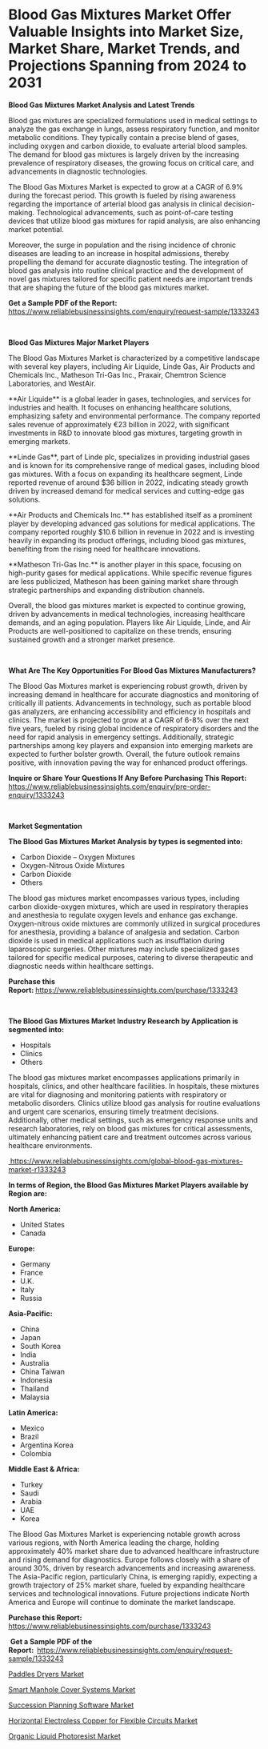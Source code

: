 <p><h1>Blood Gas Mixtures Market Offer Valuable Insights into Market Size, Market Share, Market Trends, and Projections Spanning from 2024 to 2031</h1></p><p><strong>Blood Gas Mixtures Market Analysis and Latest Trends</strong></p>
<p><p>Blood gas mixtures are specialized formulations used in medical settings to analyze the gas exchange in lungs, assess respiratory function, and monitor metabolic conditions. They typically contain a precise blend of gases, including oxygen and carbon dioxide, to evaluate arterial blood samples. The demand for blood gas mixtures is largely driven by the increasing prevalence of respiratory diseases, the growing focus on critical care, and advancements in diagnostic technologies.</p><p>The Blood Gas Mixtures Market is expected to grow at a CAGR of 6.9% during the forecast period. This growth is fueled by rising awareness regarding the importance of arterial blood gas analysis in clinical decision-making. Technological advancements, such as point-of-care testing devices that utilize blood gas mixtures for rapid analysis, are also enhancing market potential. </p><p>Moreover, the surge in population and the rising incidence of chronic diseases are leading to an increase in hospital admissions, thereby propelling the demand for accurate diagnostic testing. The integration of blood gas analysis into routine clinical practice and the development of novel gas mixtures tailored for specific patient needs are important trends that are shaping the future of the blood gas mixtures market.</p></p>
<p><strong>Get a Sample PDF of the Report:&nbsp;</strong> <a href="https://www.reliablebusinessinsights.com/enquiry/request-sample/1333243?utm_campaign=1094&utm_medium=2&utm_source=Github&utm_content=ia&utm_term=01102024&utm_id=blood-gas-mixtures">https://www.reliablebusinessinsights.com/enquiry/request-sample/1333243</a></p>
<p>&nbsp;</p>
<p><strong>Blood Gas Mixtures Major Market Players</strong></p>
<p><p>The Blood Gas Mixtures Market is characterized by a competitive landscape with several key players, including Air Liquide, Linde Gas, Air Products and Chemicals Inc., Matheson Tri-Gas Inc., Praxair, Chemtron Science Laboratories, and WestAir.</p><p>**Air Liquide** is a global leader in gases, technologies, and services for industries and health. It focuses on enhancing healthcare solutions, emphasizing safety and environmental performance. The company reported sales revenue of approximately €23 billion in 2022, with significant investments in R&D to innovate blood gas mixtures, targeting growth in emerging markets.</p><p>**Linde Gas**, part of Linde plc, specializes in providing industrial gases and is known for its comprehensive range of medical gases, including blood gas mixtures. With a focus on expanding its healthcare segment, Linde reported revenue of around $36 billion in 2022, indicating steady growth driven by increased demand for medical services and cutting-edge gas solutions.</p><p>**Air Products and Chemicals Inc.** has established itself as a prominent player by developing advanced gas solutions for medical applications. The company reported roughly $10.6 billion in revenue in 2022 and is investing heavily in expanding its product offerings, including blood gas mixtures, benefiting from the rising need for healthcare innovations.</p><p>**Matheson Tri-Gas Inc.** is another player in this space, focusing on high-purity gases for medical applications. While specific revenue figures are less publicized, Matheson has been gaining market share through strategic partnerships and expanding distribution channels.</p><p>Overall, the blood gas mixtures market is expected to continue growing, driven by advancements in medical technologies, increasing healthcare demands, and an aging population. Players like Air Liquide, Linde, and Air Products are well-positioned to capitalize on these trends, ensuring sustained growth and a stronger market presence.</p></p>
<p>&nbsp;</p>
<p><strong>What Are The Key Opportunities For Blood Gas Mixtures Manufacturers?</strong></p>
<p><p>The Blood Gas Mixtures market is experiencing robust growth, driven by increasing demand in healthcare for accurate diagnostics and monitoring of critically ill patients. Advancements in technology, such as portable blood gas analyzers, are enhancing accessibility and efficiency in hospitals and clinics. The market is projected to grow at a CAGR of 6-8% over the next five years, fueled by rising global incidence of respiratory disorders and the need for rapid analysis in emergency settings. Additionally, strategic partnerships among key players and expansion into emerging markets are expected to further bolster growth. Overall, the future outlook remains positive, with innovation paving the way for enhanced product offerings.</p></p>
<p><strong>Inquire or Share Your Questions If Any Before Purchasing This Report:</strong> <a href="https://www.reliablebusinessinsights.com/enquiry/pre-order-enquiry/1333243?utm_campaign=1094&utm_medium=2&utm_source=Github&utm_content=ia&utm_term=01102024&utm_id=blood-gas-mixtures">https://www.reliablebusinessinsights.com/enquiry/pre-order-enquiry/1333243</a></p>
<p>&nbsp;</p>
<p><strong>Market Segmentation</strong></p>
<p><strong>The Blood Gas Mixtures Market Analysis by types is segmented into:</strong></p>
<p><ul><li>Carbon Dioxide – Oxygen Mixtures</li><li>Oxygen-Nitrous Oxide Mixtures</li><li>Carbon Dioxide</li><li>Others</li></ul></p>
<p><p>The blood gas mixtures market encompasses various types, including carbon dioxide-oxygen mixtures, which are used in respiratory therapies and anesthesia to regulate oxygen levels and enhance gas exchange. Oxygen-nitrous oxide mixtures are commonly utilized in surgical procedures for anesthesia, providing a balance of analgesia and sedation. Carbon dioxide is used in medical applications such as insufflation during laparoscopic surgeries. Other mixtures may include specialized gases tailored for specific medical purposes, catering to diverse therapeutic and diagnostic needs within healthcare settings.</p></p>
<p><strong>Purchase this Report:&nbsp;</strong><a href="https://www.reliablebusinessinsights.com/purchase/1333243?utm_campaign=1094&utm_medium=2&utm_source=Github&utm_content=ia&utm_term=01102024&utm_id=blood-gas-mixtures">https://www.reliablebusinessinsights.com/purchase/1333243</a></p>
<p>&nbsp;</p>
<p><strong>The Blood Gas Mixtures Market Industry Research by Application is segmented into:</strong></p>
<p><ul><li>Hospitals</li><li>Clinics</li><li>Others</li></ul></p>
<p><p>The blood gas mixtures market encompasses applications primarily in hospitals, clinics, and other healthcare facilities. In hospitals, these mixtures are vital for diagnosing and monitoring patients with respiratory or metabolic disorders. Clinics utilize blood gas analysis for routine evaluations and urgent care scenarios, ensuring timely treatment decisions. Additionally, other medical settings, such as emergency response units and research laboratories, rely on blood gas mixtures for critical assessments, ultimately enhancing patient care and treatment outcomes across various healthcare environments.</p></p>
<p><a href="https://www.reliablebusinessinsights.com/global-blood-gas-mixtures-market-r1333243?utm_campaign=1094&utm_medium=2&utm_source=Github&utm_content=ia&utm_term=01102024&utm_id=blood-gas-mixtures">&nbsp;https://www.reliablebusinessinsights.com/global-blood-gas-mixtures-market-r1333243</a></p>
<p><strong>In terms of Region, the Blood Gas Mixtures Market Players available by Region are:</strong></p>
<p>
    <p> <strong> North America: </strong>
        <ul>
            <li>United States</li>
            <li>Canada</li>
        </ul>
        </p> 
    <p> <strong> Europe: </strong>
        <ul>
            <li>Germany</li>
            <li>France</li>
            <li>U.K.</li>
            <li>Italy</li>
            <li>Russia</li>
        </ul>
        </p> 
    <p> <strong> Asia-Pacific: </strong>
        <ul>
            <li>China</li>
            <li>Japan</li>
            <li>South Korea</li>
            <li>India</li>
            <li>Australia</li>
            <li>China Taiwan</li>
            <li>Indonesia</li>
            <li>Thailand</li>
            <li>Malaysia</li>
        </ul>
        </p> 
    <p> <strong> Latin America: </strong>
        <ul>
            <li>Mexico</li>
            <li>Brazil</li>
            <li>Argentina Korea</li>
            <li>Colombia</li>
        </ul>
        </p> 
    <p> <strong> Middle East & Africa: </strong>
        <ul>
            <li>Turkey</li>
            <li>Saudi</li>
            <li>Arabia</li>
            <li>UAE</li>
            <li>Korea</li>
        </ul>
    </p>
    </p>
<p><p>The Blood Gas Mixtures Market is experiencing notable growth across various regions, with North America leading the charge, holding approximately 40% market share due to advanced healthcare infrastructure and rising demand for diagnostics. Europe follows closely with a share of around 30%, driven by research advancements and increasing awareness. The Asia-Pacific region, particularly China, is emerging rapidly, expecting a growth trajectory of 25% market share, fueled by expanding healthcare services and technological innovations. Future projections indicate North America and Europe will continue to dominate the market landscape.</p></p>
<p><strong>Purchase this Report: </strong><a href="https://www.reliablebusinessinsights.com/purchase/1333243?utm_campaign=1094&utm_medium=2&utm_source=Github&utm_content=ia&utm_term=01102024&utm_id=blood-gas-mixtures">https://www.reliablebusinessinsights.com/purchase/1333243</a></p>
<p>&nbsp;<strong>Get a Sample PDF of the Report:&nbsp;&nbsp;</strong><a href="https://www.reliablebusinessinsights.com/enquiry/request-sample/1333243?utm_campaign=1094&utm_medium=2&utm_source=Github&utm_content=ia&utm_term=01102024&utm_id=blood-gas-mixtures">https://www.reliablebusinessinsights.com/enquiry/request-sample/1333243</a></p>
<p><strong></strong></p>
<p><p><a href="https://github.com/RuthLucas64/Market-Research-Report-List-1/blob/main/paddles-dryers-market.md?utm_campaign=1094&utm_medium=2&utm_source=Github&utm_content=ia&utm_term=01102024&utm_id=blood-gas-mixtures">Paddles Dryers Market</a></p><p><a href="https://github.com/LilianFaulkner65/Market-Research-Report-List-1/blob/main/smart-manhole-cover-systems-market.md?utm_campaign=1094&utm_medium=2&utm_source=Github&utm_content=ia&utm_term=01102024&utm_id=blood-gas-mixtures">Smart Manhole Cover Systems Market</a></p><p><a href="https://www.linkedin.com/pulse/strategic-insights-succession-planning-software-market-growth-xatmc?utm_campaign=1094&utm_medium=2&utm_source=Github&utm_content=ia&utm_term=01102024&utm_id=blood-gas-mixtures">Succession Planning Software Market</a></p><p><a href="https://issuu.com/reportprime-2/docs/horizontal-electroless-copper-for-f_36e06978177627?utm_campaign=1094&utm_medium=2&utm_source=Github&utm_content=ia&utm_term=01102024&utm_id=blood-gas-mixtures">Horizontal Electroless Copper for Flexible Circuits Market</a></p><p><a href="https://issuu.com/reportprime-2/docs/organic-liquid-photoresist-market-s_d448cac4a172c0?utm_campaign=1094&utm_medium=2&utm_source=Github&utm_content=ia&utm_term=01102024&utm_id=blood-gas-mixtures">Organic Liquid Photoresist Market</a></p></p>
